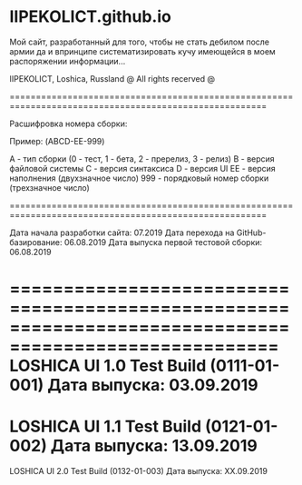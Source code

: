 # IIPEKOLICT.github.io

Мой сайт, разработанный для того, чтобы не стать дебилом после армии да и впринципе систематизировать кучу имеющейся в моем распоряжении информации...

IIPEKOLICT, Loshica, Russland
@ All rights recerved @

=======================================================================================================

Расшифровка номера сборки:

Пример: (ABCD-EE-999)

  A - тип сборки (0 - тест, 1 - бета, 2 - пререлиз, 3 - релиз)
  В - версия файловой системы
  C - версия синтаксиса
  D - версия UI
  EE - версия наполнения (двухзначное число)
  999 - порядковый номер сборки (трехзначное число)

=======================================================================================================

Дата начала разработки сайта: 07.2019
Дата перехода на GitHub-базирование: 06.08.2019
Дата выпуска первой тестовой сборки: 06.08.2019

=======================================================================================================
LOSHICA UI 1.0 Test Build (0111-01-001)
Дата выпуска: 03.09.2019
=======================================================================================================
LOSHICA UI 1.1 Test Build (0121-01-002)
Дата выпуска: 13.09.2019
=======================================================================================================
LOSHICA UI 2.0 Test Build (0132-01-003)
Дата выпуска: XX.09.2019
